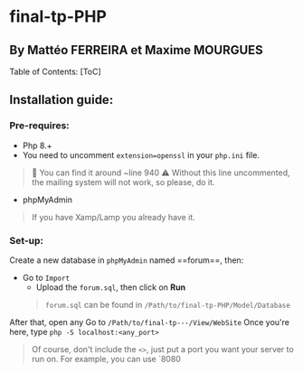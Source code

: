 # final-tp-PHP

## By Mattéo FERREIRA et Maxime MOURGUES

Table of Contents:
[ToC]

## Installation guide:
### Pre-requires:
- Php 8.+
- You need to uncomment `extension=openssl` in your `php.ini` file.
> :memo: You can find it around ~line 940
> :warning: Without this line uncommented, the mailing system will not work, so please, do it.
- phpMyAdmin
> If you have Xamp/Lamp you already have it.

### Set-up:
Create a new database in `phpMyAdmin` named ==forum==, then:
- Go to `Import`
    - Upload the `forum.sql`, then click on **Run**
    > `forum.sql` can be found in `/Path/to/final-tp-PHP/Model/Database`

After that, open any 
Go to `/Path/to/final-tp---/View/WebSite`
Once you're here, type `php -S localhost:<any_port>`
> Of course, don't include the `<>`, just put a port you want your server to run on. For example, you can use `8080
